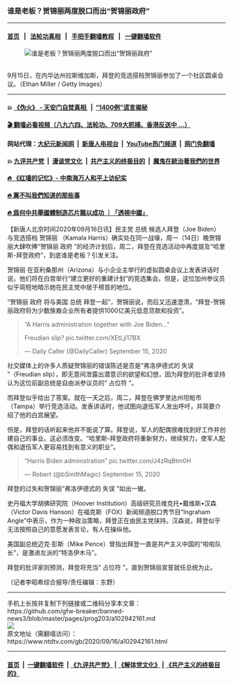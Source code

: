 ### 谁是老板？贺锦丽两度脱口而出“贺锦丽政府”
------------------------

#### [首页](https://github.com/gfw-breaker/banned-news3/blob/master/README.md) &nbsp;&nbsp;|&nbsp;&nbsp; [法轮功真相](https://github.com/begood0513/basic/blob/master/README.md)  &nbsp;&nbsp;|&nbsp;&nbsp; [手把手翻墙教程](https://github.com/gfw-breaker/guides/wiki)  &nbsp;&nbsp;|&nbsp;&nbsp; [一键翻墙软件](https://github.com/gfw-breaker/nogfw/blob/master/README.md)  



<div><div class="featured_image">
 <figure>
  <img alt="谁是老板？贺锦丽两度脱口而出“贺锦丽政府”" src="https://i.ntdtv.com/assets/uploads/2020/09/33-800x450.jpg"/>
 </figure><br/>
 <span class="caption">
  9月15日，在内华达州拉斯维加斯，拜登的竞选搭档贺锦丽参加了一个社区圆桌会议。（Ethan Miller / Getty Images）
 </span>
</div>
</div><hr/>

#### 💥 [《伪火》 - 天安门自焚真相 ](http://158.247.195.190:10000/videos/blog/weihuo.html)&nbsp; |&nbsp; [“1400例”谎言揭秘  ](http://158.247.195.190:10000/videos/blog/jiexi1400.html)

#### [ 🎬  翻墙必看视频（八九六四、法轮功、709大抓捕、香港反送中 ...）](https://github.com/gfw-breaker/links/blob/master/banned.md)

#### 网站代理：[大纪元新闻网](http://158.247.195.190:10080/gb/) &nbsp;|&nbsp; [新唐人电视台](http://158.247.195.190:8808/gb/)  &nbsp;|&nbsp; [YouTube热门频道](http://158.247.195.190/youtube.html) &nbsp;|&nbsp; [网门免翻墙](http://158.247.195.190:11000/show.aspx?name=ogHome)

#### 💥 [九评共产党](http://158.247.195.190:10000/videos/res/jiuping/)&nbsp; |&nbsp; [漫谈党文化](http://158.247.195.190:10000/videos/res/mtdwh/)&nbsp; |&nbsp; [共产主义的终极目的](http://158.247.195.190:10000/videos/res/zjmd/)&nbsp; |&nbsp; [魔鬼在統治著我們的世界](http://158.247.195.190:10000/videos/res/TheSpecter/)  

#### [ 🔥  《红墙的记忆》- 中南海万人和平上访纪实](http://158.247.195.190:10000/videos/news/../legend/index.html)

#### [ 🔥  黨不叫我們知道的那些事](http://158.247.195.190:10000/videos/news/truth02.html)

#### [ 🔥  爲何中共舉國體制造芯片難以成功 ｜「透視中國」](http://158.247.195.190:10000/videos/news/don03.html)

<div><div class="post_content" itemprop="articleBody">
 <p>
  【新唐人北京时间2020年09月16日讯】民主党
  <ok href="https://www.ntdtv.com/gb/总统.htm">
   总统
  </ok>
  候选人拜登（Joe Biden）与竞选搭档
  <ok href="https://www.ntdtv.com/gb/贺锦丽.htm">
   贺锦丽
  </ok>
  （Kamala Harris）确实处在同一战壕，周一（14日）晚贺锦丽大肆吹捧“贺锦丽
  <ok href="https://www.ntdtv.com/gb/政府.htm">
   政府
  </ok>
  ”的经济计划后，周二，拜登在竞选活动中再度提及“哈里斯-拜登政府”，到底谁是老板？引发关注。
 </p>
 <p>
  <ok href="https://www.ntdtv.com/gb/贺锦丽.htm">
   贺锦丽
  </ok>
  在亚利桑那州（Arizona）与小企业主举行的虚拟圆桌会议上发表讲话时说，他们将在白宫举行“建立更好的重建计划”的竞选集会。但是，这位加州参议员似乎简短地暗示她在民主党中居于榜首的地位。
 </p>
 <p>
  “贺锦丽
  <ok href="https://www.ntdtv.com/gb/政府.htm">
   政府
  </ok>
  将与美国
  <ok href="https://www.ntdtv.com/gb/总统.htm">
   总统
  </ok>
  拜登一起”，贺锦丽说，而后又迅速澄清，“拜登-贺锦丽政府将为少数族裔企业所有者提供1000亿美元低息贷款和投资”。
 </p>
 <blockquote class="twitter-tweet">
  <p dir="ltr" lang="en">
   “A Harris administration together with Joe Biden…"
  </p>
  <p>
   Freudian slip?
   <ok href="https://t.co/XEtLji17BX">
    pic.twitter.com/XEtLji17BX
   </ok>
  </p>
  <p>
   — Daily Caller (@DailyCaller)
   <ok href="https://twitter.com/DailyCaller/status/1305689964911394822?ref_src=twsrc%5Etfw">
    September 15, 2020
   </ok>
  </p>
 </blockquote>
 <p>
  <script async="" charset="utf-8" src="https://platform.twitter.com/widgets.js">
  </script>
 </p>
 <p>
  <p>
   社交媒体上的许多人质疑贺锦丽的错误陈述是否是“弗洛伊德式的
   <ok href="https://www.ntdtv.com/gb/失误.htm">
    失误
   </ok>
   ”（Freudian slip），即无意间泄露出潜意识的欲望和幻想，因为拜登的批评者坚持认为这位前副总统是自由派参议员的“
   <ok href="https://www.ntdtv.com/gb/占位符.htm">
    占位符
   </ok>
   ”。
  </p>
  <p>
   而拜登似乎给出了答案。就在一天之后，周二，拜登在佛罗里达州坦帕市（Tampa）举行竞选活动。发表讲话时，他试图向退伍军人发出呼吁，并简要介绍了他的白宫展望。
  </p>
  <p>
   但是，拜登的话听起来他并不能说了算。拜登说，军人的配偶很难找到好工作并创建自己的事业。这必须改变。“哈里斯-拜登政府将重新努力，继续努力，使军人配偶和退伍军人更容易找到有意义的职业”。
  </p>
  <blockquote class="twitter-tweet">
   <p dir="ltr" lang="eu">
    “Harris Biden administration”
    <ok href="https://t.co/J4zRqBtm0H">
     pic.twitter.com/J4zRqBtm0H
    </ok>
   </p>
   <p>
    — Robert (@bSmithMagic)
    <ok href="https://twitter.com/bSmithMagic/status/1305933594725175296?ref_src=twsrc%5Etfw">
     September 15, 2020
    </ok>
   </p>
  </blockquote>
  <p>
   <script async="" charset="utf-8" src="https://platform.twitter.com/widgets.js">
   </script>
  </p>
  <p>
   <p>
    拜登的过失和贺锦丽“弗洛伊德式的
    <ok href="https://www.ntdtv.com/gb/失误.htm">
     失误
    </ok>
    ”如出一辙。
   </p>
   <p>
    史丹福大学胡佛研究院（Hoover Institution）高级研究员维克托•戴维斯•汉森（Victor Davis Hanson）在福克斯（FOX）新闻频道脱口秀节目“Ingraham Angle”中表示，作为一种政治策略，拜登正在由民主党挟持。汉森说，拜登似乎无法按照自己的意愿发表言论，有人在操纵他。
   </p>
   <p>
    美国副总统迈克·彭斯（Mike Pence）曾指出拜登一直是共产主义中国的“啦啦队长”，是激进左派的“特洛伊木马”。
   </p>
   <p>
    拜登的批评家则预测，拜登将充当“
    <ok href="https://www.ntdtv.com/gb/占位符.htm">
     占位符
    </ok>
    ”，直到贺锦丽宣誓就任总统为止。
   </p>
   <p>
    （记者李昭希综合报导/责任编辑：东野）
   </p>
   <div class="single_ad">
   </div>
  </p>
 </p>
</div>
</div>
<hr/>
手机上长按并复制下列链接或二维码分享本文章：<br/>
https://github.com/gfw-breaker/banned-news3/blob/master/pages/prog203/a102942161.md <br/>
<a href='https://github.com/gfw-breaker/banned-news3/blob/master/pages/prog203/a102942161.md'><img src='https://github.com/gfw-breaker/banned-news3/blob/master/pages/prog203/a102942161.md.png'/></a> <br/>
原文地址（需翻墙访问）：https://www.ntdtv.com/gb/2020/09/16/a102942161.html


------------------------
#### [首页](https://github.com/gfw-breaker/banned-news3/blob/master/README.md) &nbsp;|&nbsp; [一键翻墙软件](https://github.com/gfw-breaker/nogfw/blob/master/README.md) &nbsp;| [《九评共产党》](https://github.com/gfw-breaker/9ping.md/blob/master/README.md#九评之一评共产党是什么) | [《解体党文化》](https://github.com/gfw-breaker/jtdwh.md/blob/master/README.md) | [《共产主义的终极目的》](https://github.com/gfw-breaker/gczydzjmd.md/blob/master/README.md)


<img src='http://gfw-breaker.win/banned-news3/pages/prog203/a102942161.md' width='0px' height='0px'/>